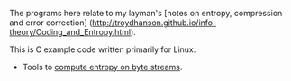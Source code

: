 The programs here relate to my layman's 
[notes on entropy, compression and error correction]
(http://troydhanson.github.io/info-theory/Coding_and_Entropy.html).

This is C example code written primarily for Linux.

* Tools to [compute entropy on byte streams](/entropy).
